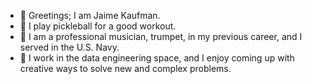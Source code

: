 - 👋 Greetings; I am Jaime Kaufman.
- 👀 I play pickleball for a good workout.
- 🌱 I am a professional musician, trumpet, in my previous career, and I served in the U.S. Navy.
- 💞 I work in the data engineering space, and I enjoy coming up with creative ways to solve new and complex problems.

<!---
jkaufman5/jkaufman5 is a ✨ special ✨ repository because its `README.md` (this file) appears on your GitHub profile.
You can click the Preview link to take a look at your changes.
--->

